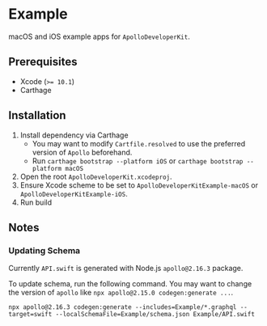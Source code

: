Example
=======

macOS and iOS example apps for `ApolloDeveloperKit`.

Prerequisites
-------------

- Xcode (`>= 10.1`)
- Carthage

Installation
------------

1. Install dependency via Carthage
    - You may want to modify `Cartfile.resolved` to use the preferred version of `Apollo` beforehand.
    - Run `carthage bootstrap --platform iOS` or `carthage bootstrap --platform macOS`
2. Open the root `ApolloDeveloperKit.xcodeproj`.
3. Ensure Xcode scheme to be set to `ApolloDeveloperKitExample-macOS` or `ApolloDeveloperKitExample-iOS`.
4. Run build

Notes
-----

### Updating Schema

Currently `API.swift` is generated with Node.js `apollo@2.16.3` package.

To update schema, run the following command.
You may want to change the version of `apollo` like `npx apollo@2.15.0 codegen:generate ...`.

```
npx apollo@2.16.3 codegen:generate --includes=Example/*.graphql --target=swift --localSchemaFile=Example/schema.json Example/API.swift
```
